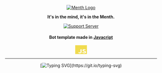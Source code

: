 <div align="center">
  <a href="https://discord.gg/YvqAxPCwRP" target="_blank"
    ><img src="https://i.imgur.com/DBnyt9c.png" alt="Menth Logo" height="150"
  /></a>

**It's in the mind, it's in the Menth.**

[![Support Server](https://discord.com/api/guilds/1087577767400452126/embed.png?style=banner2)](https://discord.gg/YvqAxPCwRP)

  <h4>Bot template made in <a href="https://www.javascript.com/">Javacript</a></h4>
  <div style="display: inline_block" align="center">
    <img
      align="center"
      alt="Rafa-Js"
      height="30"
      width="40"
      src="https://raw.githubusercontent.com/devicons/devicon/master/icons/javascript/javascript-plain.svg"
    />
  </div>
<hr>

[![Typing
  SVG](https://readme-typing-svg.herokuapp.com?color=C971FF&lines=+Transform+your+server+with+Menth+Store.)](https://git.io/typing-svg)

</div>

